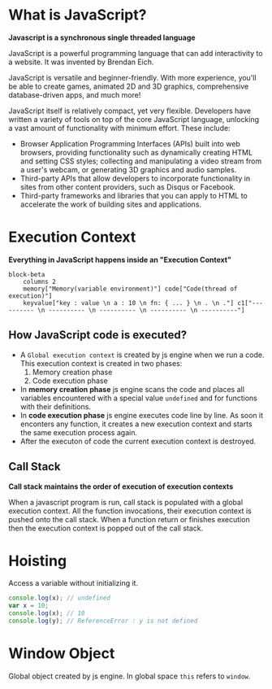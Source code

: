  # What is JavaScript?

**Javascript is a synchronous single threaded language**

JavaScript is a powerful programming language that can add interactivity to a website. It was invented by Brendan Eich.

JavaScript is versatile and beginner-friendly. With more experience, you'll be able to create games, animated 2D and 3D graphics, comprehensive database-driven apps, and much more!

JavaScript itself is relatively compact, yet very flexible. Developers have written a variety of tools on top of the core JavaScript language, unlocking a vast amount of functionality with minimum effort. These include:

- Browser Application Programming Interfaces (APIs) built into web browsers, providing functionality such as dynamically creating HTML and setting CSS styles; collecting and manipulating a video stream from a user's webcam, or generating 3D graphics and audio samples.
- Third-party APIs that allow developers to incorporate functionality in sites from other content providers, such as Disqus or Facebook.
- Third-party frameworks and libraries that you can apply to HTML to accelerate the work of building sites and applications.

# Execution Context

**Everything in JavaScript happens inside an "Execution Context"**

```mermaid
block-beta
    columns 2
    memory["Memory(variable environment)"] code["Code(thread of execution)"]
    keyvalue["key : value \n a : 10 \n fn: { ... } \n . \n ."] c1["---------- \n ---------- \n ---------- \n ---------- \n ----------"]
```

## How JavaScript code is executed?

- A `Global execution context` is created by js engine when we run a code. This execution context is created in two phases:
    1. Memory creation phase
    2. Code execution phase
- In **memory creation phase** js engine scans the code and places all variables encountered with a special value `undefined` and for functions with their definitions.
- In **code execution phase** js engine executes code line by line. As soon it enconters any function, it creates a new execution context and starts the same execution process again.
- After the executon of code the current execution context is destroyed.

## Call Stack

**Call stack maintains the order of execution of execution contexts**

When a javascript program is run, call stack is populated with a global execution context. All the function invocations, their execution context is pushed onto the call stack. When a function return or finishes execution then the execution context is popped out of the call stack.

# Hoisting

Access a variable without initializing it.

```js
console.log(x); // undefined
var x = 10;
console.log(x); // 10
console.log(y); // ReferenceError : y is not defined
```

# Window Object

Global object created by js engine. In global space `this` refers to `window`.